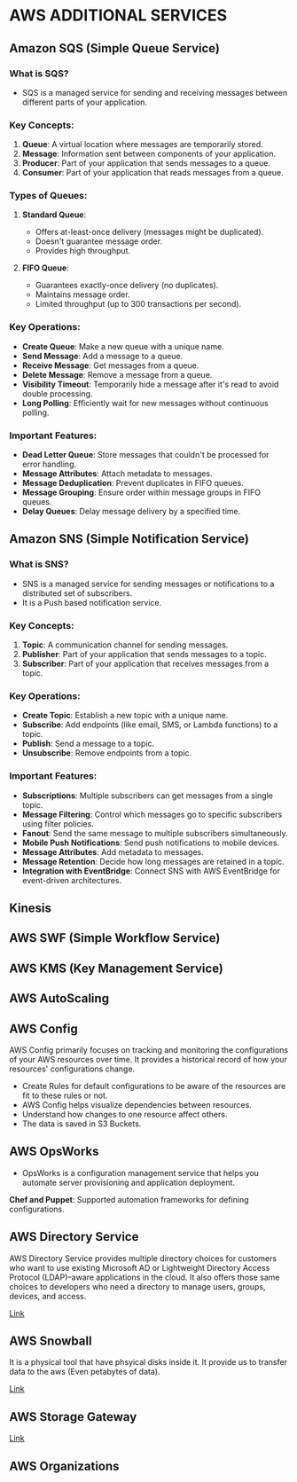 # AWS ADDITIONAL SERVICES

## Amazon SQS (Simple Queue Service)

### What is SQS?
- SQS is a managed service for sending and receiving messages between different parts of your application.

### Key Concepts:
1. **Queue**: A virtual location where messages are temporarily stored.
2. **Message**: Information sent between components of your application.
3. **Producer**: Part of your application that sends messages to a queue.
4. **Consumer**: Part of your application that reads messages from a queue.

### Types of Queues:
1. **Standard Queue**:
   - Offers at-least-once delivery (messages might be duplicated).
   - Doesn't guarantee message order.
   - Provides high throughput.

2. **FIFO Queue**:
   - Guarantees exactly-once delivery (no duplicates).
   - Maintains message order.
   - Limited throughput (up to 300 transactions per second).

### Key Operations:
- **Create Queue**: Make a new queue with a unique name.
- **Send Message**: Add a message to a queue.
- **Receive Message**: Get messages from a queue.
- **Delete Message**: Remove a message from a queue.
- **Visibility Timeout**: Temporarily hide a message after it's read to avoid double processing.
- **Long Polling**: Efficiently wait for new messages without continuous polling.

### Important Features:
- **Dead Letter Queue**: Store messages that couldn't be processed for error handling.
- **Message Attributes**: Attach metadata to messages.
- **Message Deduplication**: Prevent duplicates in FIFO queues.
- **Message Grouping**: Ensure order within message groups in FIFO queues.
- **Delay Queues**: Delay message delivery by a specified time.

## Amazon SNS (Simple Notification Service)

### What is SNS?
- SNS is a managed service for sending messages or notifications to a distributed set of subscribers.
- It is a Push based notification service.

### Key Concepts:
1. **Topic**: A communication channel for sending messages.
2. **Publisher**: Part of your application that sends messages to a topic.
3. **Subscriber**: Part of your application that receives messages from a topic.

### Key Operations:
- **Create Topic**: Establish a new topic with a unique name.
- **Subscribe**: Add endpoints (like email, SMS, or Lambda functions) to a topic.
- **Publish**: Send a message to a topic.
- **Unsubscribe**: Remove endpoints from a topic.

### Important Features:
- **Subscriptions**: Multiple subscribers can get messages from a single topic.
- **Message Filtering**: Control which messages go to specific subscribers using filter policies.
- **Fanout**: Send the same message to multiple subscribers simultaneously.
- **Mobile Push Notifications**: Send push notifications to mobile devices.
- **Message Attributes**: Add metadata to messages.
- **Message Retention**: Decide how long messages are retained in a topic.
- **Integration with EventBridge**: Connect SNS with AWS EventBridge for event-driven architectures.


## Kinesis


## AWS SWF (Simple Workflow Service)


## AWS KMS (Key Management Service)

## AWS AutoScaling

## AWS Config

AWS Config primarily focuses on tracking and monitoring the configurations of your AWS resources over time. It provides a historical record of how your resources' configurations change.

- Create Rules for default configurations to be aware of the resources are fit to these rules or not.
- AWS Config helps visualize dependencies between resources.
- Understand how changes to one resource affect others.
- The data is saved in S3 Buckets.

## AWS OpsWorks

- OpsWorks is a configuration management service that helps you automate server provisioning and application deployment.

**Chef and Puppet**: Supported automation frameworks for defining configurations.


## AWS Directory Service

AWS Directory Service provides multiple directory choices for customers who want to use existing Microsoft AD or Lightweight Directory Access Protocol (LDAP)–aware applications in the cloud. It also offers those same choices to developers who need a directory to manage users, groups, devices, and access.

[Link](https://aws.amazon.com/directoryservice/)

## AWS Snowball

It is a physical tool that have phsyical disks inside it. It provide us to transfer data to the aws (Even petabytes of data).

[Link](https://aws.amazon.com/snowball/)

## AWS Storage Gateway


[Link](https://aws.amazon.com/storagegateway/)


## AWS Organizations